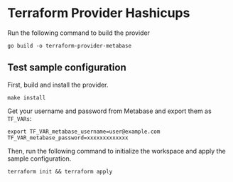 # Terraform Provider Hashicups

Run the following command to build the provider

```shell
go build -o terraform-provider-metabase
```

## Test sample configuration

First, build and install the provider.

```shell
make install
```

Get your username and password from Metabase and export them as `TF_VARs`:

```shell
export TF_VAR_metabase_username=user@example.com TF_VAR_metabase_password=xxxxxxxxxxxxx
```

Then, run the following command to initialize the workspace and apply the sample configuration.

```shell
terraform init && terraform apply
```